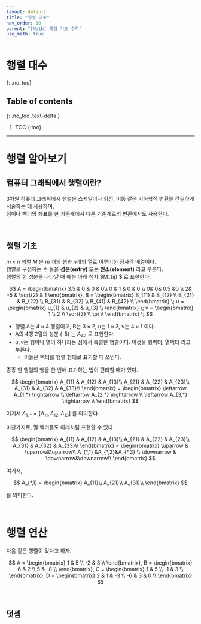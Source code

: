 ```yaml
---
layout: default
title: "행렬 대수"
nav_order: 10
parent: "[Math] 게임 기초 수학"
use_math: true
---
```


# 행렬 대수
{: .no_toc}

## Table of contents
{: .no_toc .text-delta }

1. TOC
{:toc}

---

# 행렬 알아보기

## 컴퓨터 그래픽에서 행렬이란?

3차원 컴퓨터 그래픽에서 행렬은 스케일이나 회전, 이동 같은 기하학적 변환을 간결하게 서술하는 데 사용하며,<br/>
점이나 벡터의 좌표를 한 기준계에서 다른 기준계로의 변환에서도 사용한다.

&nbsp;<br/>

## 행렬 기초

$m \times n$ 행렬 $M$ 은 $m$ 개의 행과 $n$개의 열로 이루어진 정사각 배열이다.<br/>
행렬을 구성하는 수 들을 **성분(entry)** 또는 **원소(element)** 라고 부른다.<br/>
행렬의 한 성분을 나타날 때 에는 아래 첨자 $M_{ij} $ 로 표현한다.<br/>

$$
A =
\begin{bmatrix}
3.5 & 0 & 0 & 0\\ 
 0  & 1 & 0 & 0 \\ 
 0&  0& 0.5 &0 \\ 
 2& -5 & \sqrt{2} & 1
\end{bmatrix},
 B = 
\begin{bmatrix}
   B_{11} & B_{12} \\
   B_{21} & B_{22} \\
   B_{31} & B_{32} \\
   B_{41} & B_{42} \\
\end{bmatrix} \;
u = \begin{bmatrix}
    u_{1} & u_{2} &  u_{3} \\
\end{bmatrix} \;
v = \begin{bmatrix}
    1 \\
    2 \\
    \sqrt{3} \\
    \pi \\
\end{bmatrix} \;
$$

* 행렬 A는 $4 \times 4$ 행렬이고, B는 $3 \times 2$, u는 $1 \times 3$, v는 $4 \times 1$ 이다.
* A의 4행 2열의 성분 (-5) 는 $A_{42}$ 로 표현한다.
* $u, v$는 행이나 열이 하나라는 점에서 특별한 행렬이다. 이것을 행벡터, 열벡터 라고 부른다.
  * 이들은 벡터를 행렬 형태로 표기할 때 쓰인다.

종종 한 행렬의 행을 한 번에 표기하는 법이 편리할 때가 있다. 

$$
\begin{bmatrix}
   A_{11} & A_{12} & A_{13}\\
   A_{21} & A_{22} & A_{23}\\
   A_{31} & A_{32} & A_{33}\\
\end{bmatrix} =
\begin{bmatrix}
    \leftarrow  A_{1,*} \rightarrow \\
    \leftarrow  A_{2,*} \rightarrow \\
    \leftarrow  A_{3,*} \rightarrow \\
\end{bmatrix}
$$

여기서 $A_{1,*} = [A_{11}, A_{12}, A_{13}]$ 를 의미한다.<br/>

마찬가지로, 열 벡터들도 아래처럼 표현할 수 있다.

$$
\begin{bmatrix}
   A_{11} & A_{12} & A_{13}\\
   A_{21} & A_{22} & A_{23}\\
   A_{31} & A_{32} & A_{33}\\
\end{bmatrix} =
\begin{bmatrix}
    \uparrow & \uparrow&\uparrow\\
    A_{*,1} &A_{*,2}&A_{*,3} \\
    \downarrow & \downarrow&\downarrow\\
\end{bmatrix}
$$

여기서,

$$ A_{*,1} =
\begin{bmatrix}
   A_{11}\\
   A_{21}\\
   A_{31}\\
\end{bmatrix}
$$

를 의미한다.

&nbsp;<br/>

# 행렬 연산

다음 같은 행렬이 있다고 하자.

$$
A = \begin{bmatrix}
    1   &   5   \\
    -2  &   3   \\
\end{bmatrix},
B = \begin{bmatrix}
    6   &   2   \\
    5   &   -8  \\
\end{bmatrix},
C = \begin{bmatrix}
    1   &   5   \\
    -1   &   3  \\
\end{bmatrix},
D = \begin{bmatrix}
    2   &   1   &   -3  \\
    -6  &   3   &   0   \\
\end{bmatrix}
$$

&nbsp;<br/>

## 덧셈




&nbsp;<br/>
